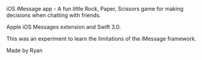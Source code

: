 iOS iMessage app - A fun little Rock, Paper, Scissors game for making decisions when chatting with friends.

Apple iOS Messages extension and Swift 3.0.

This was an experiment to learn the limitations of the iMessage framework.

Made by Ryan

